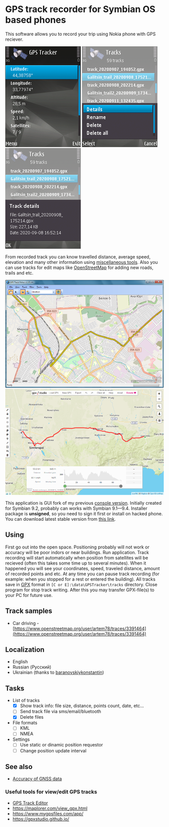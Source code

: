 # GPS track recorder for Symbian OS based phones

This software allows you to record your trip using Nokia phone with GPS reciever.

![](images/tracking_info.png) ![](images/track_list_with_menu.png) ![](images/track_info.png)

From recorded track you can know travelled distance, average speed, elevation and many other information using [miscellaneous tools](#see-also). Also you can use tracks for edit maps like [OpenStreetMap](https://www.openstreetmap.org/) for adding new roads, trails and etc.

![](images/20210527_210321.png "View of recorded track in GPS Track Editor") ![](images/20210527_214913_2.png "View of recorded track in GPS Studio")

This application is GUI fork of my previous [console version](https://github.com/artem78/s60-gps-tracker-cli). Initially created for Symbian 9.2, probably can works with Symbian 9.1—9.4. Installer package is **unsigned**, so you need to sign it first or install on hacked phone. You can download latest stable version from [this link](https://github.com/artem78/s60-gps-tracker/releases/latest).

## Using
First go out into the open space. Positioning probably will not work or accuracy will be poor indors or near buildings. Run application. Track recording will start automatically when position from satellites will be recieved (often this takes some time up to several minutes). When it happened you will see your coordinates, speed, traveled distance, amount of recorded points and etc. At any time you can pause track recording (for example: when you stopped for a rest or entered the building). All tracks save in [GPX](https://en.wikipedia.org/wiki/GPS_Exchange_Format) format in `[C or E]:\data\GPSTracker\tracks` directory. Close program for stop track writing. After this you may transfer GPX-file(s) to your PC for future use.

## Track samples
* Car driving - [https://www.openstreetmap.org/user/artem78/traces/3391464](https://www.openstreetmap.org/user/artem78/traces/3391464)

## Localization
* English
* Russian (Русский)
* Ukrainian (thanks to [baranovskiykonstantin](https://github.com/baranovskiykonstantin))

## Tasks
* List of tracks
   * [x] Show track info: file size, distance, points count, date, etc...
   * [ ] Send track file via sms/email/bluetooth
   * [x] Delete files
* File formats
   * [ ] KML
   * [ ] NMEA
* Settings
   * [ ] Use static or dinamic position requestor
   * [ ] Change position update interval
   
## See also
  - [Accuracy of GNSS data](https://wiki.openstreetmap.org/wiki/Accuracy_of_GNSS_data)

### Useful tools for view/edit GPS tracks
 - [GPS Track Editor](http://www.gpstrackeditor.com/)
 - https://maplorer.com/view_gpx.html
 - https://www.mygpsfiles.com/app/
 - https://gpxstudio.github.io/

